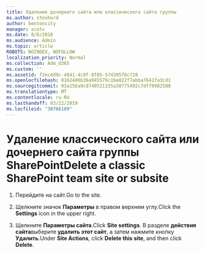 ```yaml
---
title: Удаление дочернего сайта или классического сайта группы
ms.author: stevhord
author: bentoncity
manager: scotv
ms.date: 8/6/2018
ms.audience: Admin
ms.topic: article
ROBOTS: NOINDEX, NOFOLLOW
localization_priority: Normal
ms.collection: Adm_O365
ms.custom: ''
ms.assetid: f2ec4d9c-4841-4c8f-8f85-574395f8c728
ms.openlocfilehash: 0162486b36a945576c1be822f7abba7641fa3cd1
ms.sourcegitcommit: 03a156a9c9740521155a30775492c7dff0982588
ms.translationtype: MT
ms.contentlocale: ru-RU
ms.lasthandoff: 03/22/2019
ms.locfileid: "30766109"
---
```

# <a name="delete-a-classic-sharepoint-team-site-or-subsite"></a><span data-ttu-id="dac02-102">Удаление классического сайта или дочернего сайта группы SharePoint</span><span class="sxs-lookup"><span data-stu-id="dac02-102">Delete a classic SharePoint team site or subsite</span></span>

1. <span data-ttu-id="dac02-103">Перейдите на сайт.</span><span class="sxs-lookup"><span data-stu-id="dac02-103">Go to the site.</span></span>
    
2. <span data-ttu-id="dac02-104">Щелкните значок **Параметры** в правом верхнем углу.</span><span class="sxs-lookup"><span data-stu-id="dac02-104">Click the **Settings** icon in the upper right.</span></span> 
    
3. <span data-ttu-id="dac02-105">Щелкните **Параметры сайта**.</span><span class="sxs-lookup"><span data-stu-id="dac02-105">Click **Site settings**.</span></span> <span data-ttu-id="dac02-106">В разделе **действия сайта**выберите **удалить этот сайт**, а затем нажмите кнопку **Удалить**.</span><span class="sxs-lookup"><span data-stu-id="dac02-106">Under **Site Actions**, click **Delete this site**, and then click **Delete**.</span></span>
    

